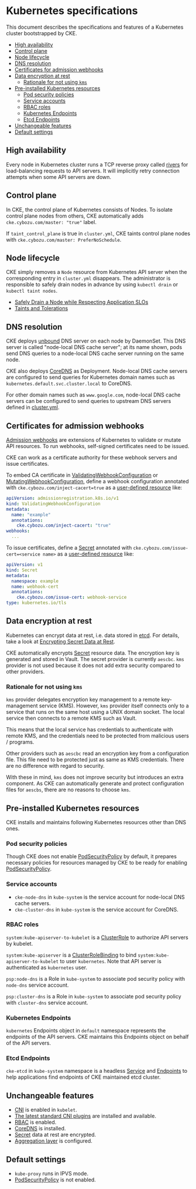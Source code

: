 Kubernetes specifications
=========================

This document describes the specifications and features of
a Kubernetes cluster bootstrapped by CKE.

- [High availability](#high-availability)
- [Control plane](#control-plane)
- [Node lifecycle](#node-lifecycle)
- [DNS resolution](#dns-resolution)
- [Certificates for admission webhooks](#certificates-for-admission-webhooks)
- [Data encryption at rest](#data-encryption-at-rest)
  - [Rationale for not using `kms`](#rationale-for-not-using-kms)
- [Pre-installed Kubernetes resources](#pre-installed-kubernetes-resources)
  - [Pod security policies](#pod-security-policies)
  - [Service accounts](#service-accounts)
  - [RBAC roles](#rbac-roles)
  - [Kubernetes Endpoints](#kubernetes-endpoints)
  - [Etcd Endpoints](#etcd-endpoints)
- [Unchangeable features](#unchangeable-features)
- [Default settings](#default-settings)

## High availability

Every node in Kubernetes cluster runs a TCP reverse proxy called [rivers][]
for load-balancing requests to API servers.  It will implicitly retry
connection attempts when some API servers are down.

## Control plane

In CKE, the control plane of Kubernetes consists of Nodes.  To isolate
control plane nodes from others, CKE automatically adds `cke.cybozu.com/master: "true"` label.

If `taint_control_plane` is true in `cluster.yml`, CKE taints control
plane nodes with `cke.cybozu.com/master: PreferNoSchedule`.

## Node lifecycle

CKE simply removes a `Node` resource from Kubernetes API server when the
corresponding entry in `cluster.yml` disappears.  The administrator is
responsible to safely drain nodes in advance by using `kubectl drain` or
`kubectl taint nodes`.

- [Safely Drain a Node while Respecting Application SLOs](https://kubernetes.io/docs/tasks/administer-cluster/safely-drain-node/)
- [Taints and Tolerations](https://kubernetes.io/docs/concepts/configuration/taint-and-toleration/)

## DNS resolution

CKE deploys [unbound][] DNS server on each node by DaemonSet.
This DNS server is called "node-local DNS cache server"; at its name shown, pods send DNS
queries to a node-local DNS cache server running on the same node.

CKE also deploys [CoreDNS][] as Deployment.  Node-local DNS cache servers are configured to
send queries for Kubernetes domain names such as `kubernetes.default.svc.cluster.local` to
CoreDNS.

For other domain names such as `www.google.com`, node-local DNS cache servers can be
configured to send queries to upstream DNS servers defined in [cluster.yml](./cluster.md).

## Certificates for admission webhooks

[Admission webhooks][webhook] are extensions of Kubernetes to validate or mutate API resources.
To run webhooks, self-signed certificates need to be issued.

CKE can work as a certificate authority for these webhook servers and issue certificates.

To embed CA certificate in [ValidatingWebhookConfiguration][] or [MutatingWebhookConfiguration][],
define a webhook configuration annotated with `cke.cybozu.com/inject-cacert=true` as
a [user-defined resource](user-resources.md) like:

```yaml
apiVersion: admissionregistration.k8s.io/v1
kind: ValidatingWebhookConfiguration
metadata:
  name: "example"
  annotations:
    cke.cybozu.com/inject-cacert: "true"
webhooks:
  ...
```

To issue certificates, define a [Secret][] annotated with `cke.cybozu.com/issue-cert=<service name>`
as a [user-defined resource](user-resources.md) like:

```yaml
apiVersion: v1
kind: Secret
metadata:
  namespace: example
  name: webhook-cert
  annotations:
    cke.cybozu.com/issue-cert: webhook-service
type: kubernetes.io/tls
```

## Data encryption at rest

Kubernetes can encrypt data at rest, i.e. data stored in [etcd][].
For details, take a look at [Encrypting Secret Data at Rest](https://kubernetes.io/docs/tasks/administer-cluster/encrypt-data/).

CKE automatically encrypts [Secret][] resource data.  The encryption key is generated and
stored in Vault.  The secret provider is currently `aescbc`.  `kms` provider is not used
because it does not add extra security compared to other providers.

### Rationale for not using `kms`

`kms` provider delegates encryption key management to a remote key-management service (KMS).
However, `kms` provider itself connects only to a service that runs on the same host using
a UNIX domain socket.  The local service then connects to a remote KMS such as Vault.

This means that the local service has credentials to authenticate with remote KMS, and the
credentials need to be protected from malicious users / programs.

Other providers such as `aescbc` read an encryption key from a configuration file.
This file need to be protected just as same as KMS credentials.  There are no difference
with regard to security.

With these in mind, `kms` does not improve security but introduces an extra component.
As CKE can automatically generate and protect configuration files for `aescbs`, there
are no reasons to choose `kms`.

## Pre-installed Kubernetes resources

CKE installs and maintains following Kubernetes resources other than DNS ones.

### Pod security policies

Though CKE does not enable [PodSecurityPolicy][] by default, it prepares necessary policies
for resources managed by CKE to be ready for enabling [PodSecurityPolicy][].

### Service accounts

- `cke-node-dns` in `kube-system` is the service account for node-local DNS cache servers.
- `cke-cluster-dns` in `kube-system` is the service account for CoreDNS.

### RBAC roles

`system:kube-apiserver-to-kubelet` is a [ClusterRole](https://kubernetes.io/docs/reference/access-authn-authz/rbac/#role-and-clusterrole) to authorize API servers by kubelet.

`system:kube-apiserver` is a [ClusterRoleBinding](https://kubernetes.io/docs/reference/access-authn-authz/rbac/#rolebinding-and-clusterrolebinding) to bind `system:kube-apiserver-to-kubelet` to user `kubernetes`.  Note that API server is authenticated as `kubernetes` user.

`psp:node-dns` is a Role in `kube-system` to associate pod security policy with `node-dns` service account.

`psp:cluster-dns` is a Role in `kube-system` to associate pod security policy with `cluster-dns` service account.

### Kubernetes Endpoints

`kubernetes` Endpoints object in `default` namespace represents the endpoints of the API servers.
CKE maintains this Endpoints object on behalf of the API servers.

### Etcd Endpoints

`cke-etcd` in `kube-system` namespace is a headless [Service](https://kubernetes.io/docs/concepts/services-networking/service/) and [Endpoints](https://kubernetes.io/docs/concepts/services-networking/service/#services-without-selectors) to help applications find endpoints of CKE maintained etcd cluster.

## Unchangeable features

- [CNI][] is enabled in `kubelet`.
- [The latest standard CNI plugins][CNI plugins] are installed and available.
- [RBAC][] is enabled.
- [CoreDNS][] is installed.
- [Secret][] data at rest are encrypted.
- [Aggregation layer](https://kubernetes.io/docs/tasks/access-kubernetes-api/configure-aggregation-layer/) is configured.

## Default settings

- `kube-proxy` runs in IPVS mode.
- [PodSecurityPolicy][] is not enabled.

[rivers]: https://github.com/cybozu/neco-containers/tree/main/cke-tools/src/cmd/rivers
[unbound]: https://www.nlnetlabs.nl/projects/unbound/
[webhook]: https://kubernetes.io/docs/reference/access-authn-authz/extensible-admission-controllers/
[ValidatingWebhookConfiguration]: https://kubernetes.io/docs/reference/generated/kubernetes-api/v1.18/#validatingwebhookconfiguration-v1-admissionregistration-k8s-io
[MutatingWebhookConfiguration]: https://kubernetes.io/docs/reference/generated/kubernetes-api/v1.18/#mutatingwebhookconfiguration-v1-admissionregistration-k8s-io
[Secret]: https://kubernetes.io/docs/reference/generated/kubernetes-api/v1.18/#secret-v1-core
[etcd]: http://etcd.io/
[RBAC]: https://kubernetes.io/docs/reference/access-authn-authz/rbac/
[CoreDNS]: https://github.com/coredns/coredns
[Secret]: https://kubernetes.io/docs/concepts/configuration/secret/
[CNI]: https://github.com/containernetworking/cni
[CNI plugins]: https://github.com/containernetworking/plugins
[PodSecurityPolicy]: https://kubernetes.io/docs/concepts/policy/pod-security-policy/
